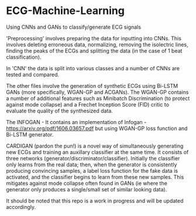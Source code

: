 # ECG-Machine-Learning
Using CNNs and GANs to classify/generate ECG signals

'Preprocessing' involves preparing the data for inputting into CNNs. This involves deleting erroneous data, 
normalizing, removing the isolectric lines, finding the peaks of the ECGs and splitting the data (in the case of 1 beat classification). 

In 'CNN' the data is split into various classes and a number of CNNs are tested and compared. 

The other files involve the generation of synthetic ECGs using Bi-LSTM GANs (more specifically, WGAN-GP and ACGANs). 
The WGAN-GP contains a number of additional features such as Minibatch Discrimination (to protect against mode collapse) and 
a Frechet Inception Score (FID) critic to evaluate the quality of the synthesized data. 

The INFOGAN - It contains an implementation of Infogan - https://arxiv.org/pdf/1606.03657.pdf but using WGAN-GP loss function and Bi-LSTM generator. 

CARDIGAN (pardon the pun!) is a  novel way of simultaneously generating new ECGs and training an auxillary classifier at the same time. It consists of three networks (generator/discriminator/classifier). Initially the classifier only learns from the real data; then, when the generator is consistently producing convincing samples, a label loss function for the fake data is activated, and the classifier begins to learn from these new samples. This mitigates against mode collapse often found in GANs (ie where the generator only produces a single/small set of similar looking data). 

It should be noted that this repo is a work in progress and will be updated accordingly. 
